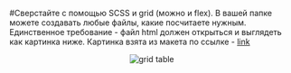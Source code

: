#Сверстайте с помощью SCSS и grid (можно и flex). В вашей папке можете создавать любые файлы, какие посчитаете нужным. Единственное требование - файл html должен открыться и выглядеть как картинка ниже. Картинка взята из макета по ссылке - <a href='https://www.figma.com/file/wgnOweycvHvoOsF0MggjAo/St.Proj.-3%2F3?node-id=9%3A295&mode=dev'>link</a>

<div align='center'>
    <img src='https://s3-alpha-sig.figma.com/img/a806/365f/692da60ee671e92ced58162a2c53020f?Expires=1694995200&Signature=qhiltzVmEe1mKm7b95QPMt8O3R518gG79ojdjN6bb0mVl4ApDZWyZ1u~LxclhmjnozxIgyCXs0GtLM2EUZQ6tN1foFfFTPQngiqJxeG9d1S9VdQumid-zG4mMdxGN0MCRZmkr0UjCfmBSWLEn0y41uVktKkw5q9uZFHrih1t4qztbl5TwkxOmDXr-Ojbh9XgzBFshGOieymuoXyXftyCdMeKX6-YNxNOCOg6OzX0258NznIoRUvzqstTU1EcA24X0vAX~Fm47KzR3V1x~vMLK0dmvZoqULF6V2wkOmOM-D-MXsMDCMGuegBzhzGePn2qGU8kViBZvbUAfkqG6G1Ifg__&Key-Pair-Id=APKAQ4GOSFWCVNEHN3O4' alt='grid table'>
</div>